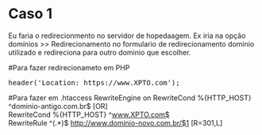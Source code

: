 <h1> Caso 1</h1>

Eu faria o redirecionmento no servidor de hopedaagem. Ex iria na opção domínios >> Redirecionamento 
no formulario de redirecionamento dominio utilizado e redireciona para outro dominio que escolher.

#Para fazer redirecionameto em PHP 
<pre>
header('Location: https://www.XPTO.com');
</pre>
#Para fazer em .htaccess
 RewriteEngine on
 RewriteCond %{HTTP_HOST} ^dominio-antigo.com.br$ [OR]<br>
 RewriteCond %{HTTP_HOST} ^www.XPTO.com$<br>
 RewriteRule ^(.*)$ http://www.dominio-novo.com.br/$1 [R=301,L]<br>


